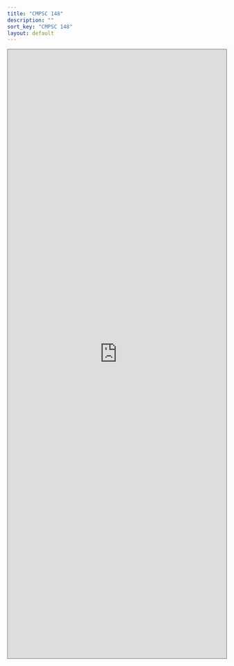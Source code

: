 ```yaml
---
title: "CMPSC 148"
description: ""
sort_key: "CMPSC 148"
layout: default
---
```


<style>
     iframe { width: 100%; height: 1400px; }
</style>

<iframe src="https://calendar.google.com/calendar/embed?height=600&wkst=1&bgcolor=%23ffffff&ctz=America%2FLos_Angeles&mode=WEEK&src=Y18zM2RiNDU5Njc1N2U0YTMzOWQxZjIwNWRlYzE2OWJiZDVmODU0Y2I1NGMyMjZhZWE1Y2Q5MmE3ZDA0OTI0MGRmQGdyb3VwLmNhbGVuZGFyLmdvb2dsZS5jb20&color=%238E24AA" style="border:solid 1px #777" width="800" height="600" frameborder="0" scrolling="no"></iframe>
